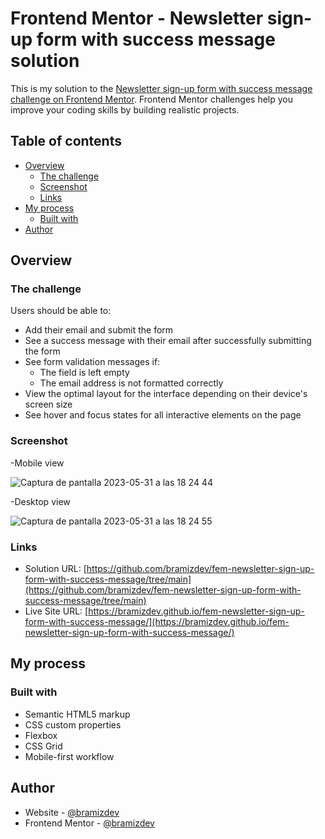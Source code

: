 # Frontend Mentor - Newsletter sign-up form with success message solution

This is my solution to the [Newsletter sign-up form with success message challenge on Frontend Mentor](https://www.frontendmentor.io/challenges/newsletter-signup-form-with-success-message-3FC1AZbNrv). Frontend Mentor challenges help you improve your coding skills by building realistic projects. 

## Table of contents

- [Overview](#overview)
  - [The challenge](#the-challenge)
  - [Screenshot](#screenshot)
  - [Links](#links)
- [My process](#my-process)
  - [Built with](#built-with)
- [Author](#author)

## Overview

### The challenge

Users should be able to:

- Add their email and submit the form
- See a success message with their email after successfully submitting the form
- See form validation messages if:
  - The field is left empty
  - The email address is not formatted correctly
- View the optimal layout for the interface depending on their device's screen size
- See hover and focus states for all interactive elements on the page

### Screenshot

-Mobile view 

![Captura de pantalla 2023-05-31 a las 18 24 44](https://github.com/bramizdev/fem-newsletter-sign-up-form-with-success-message/assets/112894363/e23fe0c8-89c0-4a25-82ea-899af1257195)

-Desktop view 

![Captura de pantalla 2023-05-31 a las 18 24 55](https://github.com/bramizdev/fem-newsletter-sign-up-form-with-success-message/assets/112894363/74e44065-11db-4b45-a04d-938b3f70738d)

### Links

- Solution URL: [https://github.com/bramizdev/fem-newsletter-sign-up-form-with-success-message/tree/main](https://github.com/bramizdev/fem-newsletter-sign-up-form-with-success-message/tree/main)
- Live Site URL: [https://bramizdev.github.io/fem-newsletter-sign-up-form-with-success-message/](https://bramizdev.github.io/fem-newsletter-sign-up-form-with-success-message/)

## My process

### Built with

- Semantic HTML5 markup
- CSS custom properties
- Flexbox
- CSS Grid
- Mobile-first workflow

## Author

- Website - [@bramizdev](https://github.com/bramizdev)
- Frontend Mentor - [@bramizdev](https://www.frontendmentor.io/profile/bramizdev)
